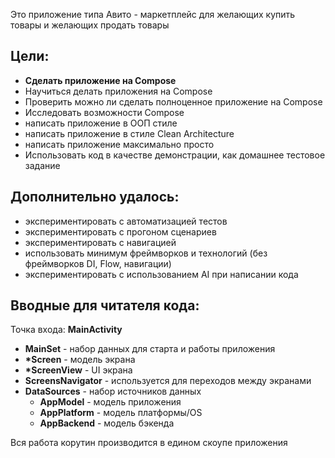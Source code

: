 Это приложение типа Авито - маркетплейс для желающих купить товары и желающих продать товары

Цели:
-
- __Сделать приложение на Compose__
- Научиться делать приложения на Compose
- Проверить можно ли сделать полноценное приложение на Compose
- Исследовать возможности Compose
- написать приложение в ООП стиле
- написать приложение в стиле Clean Architecture
- написать приложение максимально просто
- Использовать код в качестве демонстрации, как домашнее тестовое задание

Дополнительно удалось:
- 
- экспериментировать с автоматизацией тестов
- экспериментировать с прогоном сценариев
- экспериментировать с навигацией
- использовать минимум фреймворков и технологий (без фреймворков DI, Flow, навигации)
- экспериментировать с использованием AI при написании кода

Вводные для читателя кода:
- 
Точка входа: __MainActivity__
- __MainSet__ - набор данных для старта и работы приложения
- __*Screen__ - модель экрана
- __*ScreenView__ - UI экрана
- __ScreensNavigator__ - используется для переходов между экранами 
- __DataSources__ - набор источников данных
  - __AppModel__ - модель приложения
  - __AppPlatform__ - модель платформы/OS
  - __AppBackend__ - модель бэкенда

Вся работа корутин производится в едином скоупе приложения

